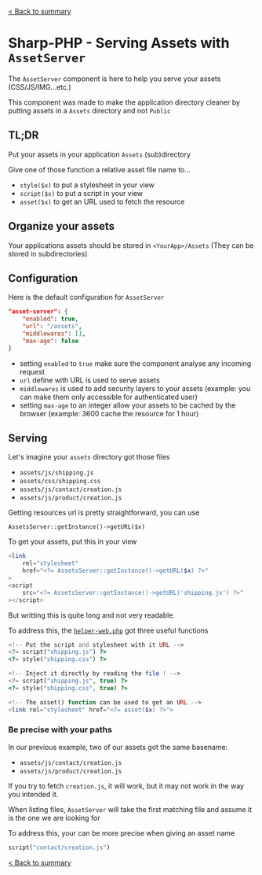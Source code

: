 [< Back to summary](../home.md)

# Sharp-PHP - Serving Assets with `AssetServer`

The `AssetServer` component is here to help you serve your assets (CSS/JS/IMG...etc.)

This component was made to make the application directory cleaner by putting assets in a `Assets` directory and not `Public`

## TL;DR

Put your assets in your application `Assets` (sub)directory

Give one of those function a relative asset file name to...
- `style($x)` to put a stylesheet in your view
- `script($x)` to put a script in your view
- `asset($x)` to get an URL used to fetch the resource

## Organize your assets

Your applications assets should be stored in `<YourApp>/Assets` (They can be stored in subdirectories)

## Configuration

Here is the default configuration for `AssetServer`

```json
"asset-server": {
    "enabled": true,
    "url": "/assets",
    "middlewares": [],
    "max-age": false
}
```

- setting `enabled` to `true` make sure the component analyse any incoming request
- `url` define with URL is used to serve assets
- `middlewares` is used to add security layers to your assets (example: you can make them only accessible for authenticated user)
- setting `max-age` to an integer allow your assets to be cached by the browser (example: 3600 cache the resource for 1 hour)

## Serving

Let's imagine your `assets` directory got those files

- `assets/js/shipping.js`
- `assets/css/shipping.css`
- `assets/js/contact/creation.js`
- `assets/js/product/creation.js`

Getting resources url is pretty straightforward, you can use

```AssetsServer::getInstance()->getURL($x)```

To get your assets, put this in your view
```php
<link
    rel="stylesheet"
    href="<?= AssetsServer::getInstance()->getURL($x) ?>"
>
<script
    src="<?= AssetsServer::getInstance()->getURL('shipping.js') ?>"
></script>
```
But writting this is quite long and not very readable.

To address this, the [`helper-web.php`](../../Helpers/helpers-web.php) got three useful functions

```php
<!-- Put the script and stylesheet with it URL -->
<?= script("shipping.js") ?>
<?= style("shipping.css") ?>

<!-- Inject it directly by reading the file ! -->
<?= script("shipping.js", true) ?>
<?= style("shipping.css", true) ?>

<!-- The asset() function can be used to get an URL -->
<link rel="stylesheet" href="<?= asset($x) ?>">

```

### Be precise with your paths

In our previous example, two of our assets got the same basename:
- `assets/js/contact/creation.js`
- `assets/js/product/creation.js`

If you try to fetch `creation.js`, it will work, but it may not work in the
way you intended it.

When listing files, `AssetServer` will take the first matching file and assume it
is the one we are looking for

To address this, your can be more precise when giving an asset name

```php
script("contact/creation.js")
```

[< Back to summary](../home.md)